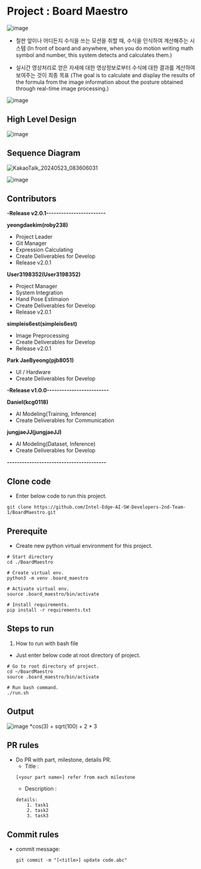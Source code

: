 # Project : Board Maestro

![image](https://github.com/Intel-Edge-AI-SW-Developers-2nd-Team-1/BoardMaestro/assets/45201672/e90b6e6d-8a09-447a-91f0-e5ab1a945a75)

* 칠판 앞이나 어디든지 수식을 쓰는 모션을 취할 때, 수식을 인식하여 계산해주는 시스템
  (In front of board and anywhere, when you do motion writing math symbol and number, this system detects and calculates them.)

* 실시간 영상처리로 얻은 자세에 대한 영상정보로부터 수식에 대한 결과를 계산하여 보여주는 것이 최종 목표
  (The goal is to calculate and display the results of the formula from the image information about the posture obtained through real-time image processing.)

![image](https://github.com/Intel-Edge-AI-SW-Developers-2nd-Team-1/BoardMaestro/assets/45201672/fab5ef30-e38c-4594-a05e-33f1936a6e40)

## High Level Design

![image](https://github.com/Intel-Edge-AI-SW-Developers-2nd-Team-1/BoardMaestro/assets/45201672/494c0bfb-a611-45c5-bb65-c5b25ff616ba)

## Sequence Diagram

![KakaoTalk_20240523_083606031](https://github.com/Intel-Edge-AI-SW-Developers-2nd-Team-1/BoardMaestro/assets/45201672/4daabf81-efdc-46d5-90ca-c339628ed18b)

![image](https://github.com/Intel-Edge-AI-SW-Developers-2nd-Team-1/BoardMaestro/assets/45201672/f4f47c24-42b5-4f66-a07b-541d6979ce80)

## Contributors

**-Release v2.0.1------------------------**

**yeongdaekim(roby238)**
- Project Leader
- Git Manager
- Expression Calculating
- Create Deliverables for Develop
- Release v2.0.1

**User3198352(User3198352)**
- Project Manager
- System Integration
- Hand Pose Estimaion
- Create Deliverables for Develop
- Release v2.0.1

**simpleis6est(simpleis6est)**
- Image Preprocessing
- Create Deliverables for Develop
- Release v2.0.1

**Park JaeByeong(pjb8051)**
- UI / Hardware
- Create Deliverables for Develop
  
**-Release v1.0.0-------------------------**

**Daniel(kcg0118)**
- AI Modeling(Training, Inference)
- Create Deliverables for Communication
  
**jungjaeJJ(jungjaeJJ)**
- AI Modeling(Dataset, Inference)
- Create Deliverables for Develop 

**----------------------------------------**

## Clone code

* Enter below code to run this project.

```shell
git clone https://github.com/Intel-Edge-AI-SW-Developers-2nd-Team-1/BoardMaestro.git
```

## Prerequite

* Create new python virtual environment for this project.

```shell
# Start directory
cd ./BoardMaestro

# Create virtual env.
python3 -m venv .board_maestro

# Activate virtual env.
source .board_maestro/bin/activate

# Install requirements.
pip install -r requirements.txt
```

## Steps to run

1. How to run with bash file
  * Just enter below code at root directory of project.

```shell
# Go to root directory of project.
cd ~/BoardMaestro
source .board_maestro/bin/activate

# Run bash command.
./run.sh
``` 

## Output

![image](https://github.com/Intel-Edge-AI-SW-Developers-2nd-Team-1/BoardMaestro/assets/45201672/a5e7a93b-81c3-41f2-ab5b-1b0817d9b022)
*cos(3) + sqrt(100) + 2 * 3

## PR rules

- Do PR with part, milestone, details PR.
  * Title :
  ```
  [<your part name>] refer from each milestone 
  ```
  * Description :
  ```
  details:
      1. task1
      2. task2
      3. task3
  ```
  
## Commit rules

- commit message: 
  ```
  git commit -m "[<title>] update code.abc"
  ```

